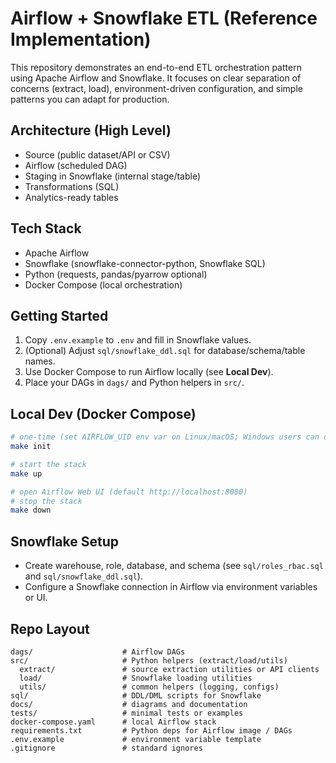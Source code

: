 # Airflow + Snowflake ETL (Reference Implementation)

This repository demonstrates an end-to-end ETL orchestration pattern using Apache Airflow and Snowflake.
It focuses on clear separation of concerns (extract, load), environment-driven configuration, and simple
patterns you can adapt for production.

## Architecture (High Level)
- Source (public dataset/API or CSV)
- Airflow (scheduled DAG)
- Staging in Snowflake (internal stage/table)
- Transformations (SQL)
- Analytics-ready tables

## Tech Stack
- Apache Airflow
- Snowflake (snowflake-connector-python, Snowflake SQL)
- Python (requests, pandas/pyarrow optional)
- Docker Compose (local orchestration)

## Getting Started
1. Copy `.env.example` to `.env` and fill in Snowflake values.
2. (Optional) Adjust `sql/snowflake_ddl.sql` for database/schema/table names.
3. Use Docker Compose to run Airflow locally (see **Local Dev**).
4. Place your DAGs in `dags/` and Python helpers in `src/`.

## Local Dev (Docker Compose)
```bash
# one-time (set AIRFLOW_UID env var on Linux/macOS; Windows users can omit)
make init

# start the stack
make up

# open Airflow Web UI (default http://localhost:8080)
# stop the stack
make down
```

## Snowflake Setup
- Create warehouse, role, database, and schema (see `sql/roles_rbac.sql` and `sql/snowflake_ddl.sql`).
- Configure a Snowflake connection in Airflow via environment variables or UI.

## Repo Layout
```
dags/                    # Airflow DAGs
src/                     # Python helpers (extract/load/utils)
  extract/               # source extraction utilities or API clients
  load/                  # Snowflake loading utilities
  utils/                 # common helpers (logging, configs)
sql/                     # DDL/DML scripts for Snowflake
docs/                    # diagrams and documentation
tests/                   # minimal tests or examples
docker-compose.yaml      # local Airflow stack
requirements.txt         # Python deps for Airflow image / DAGs
.env.example             # environment variable template
.gitignore               # standard ignores
```
